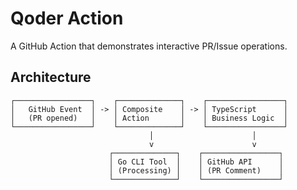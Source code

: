 # Qoder Action

A GitHub Action that demonstrates interactive PR/Issue operations.


## Architecture

```
┌─────────────────┐    ┌──────────────┐    ┌─────────────────┐
│   GitHub Event  │ -> │ Composite    │ -> │ TypeScript      │
│   (PR opened)   │    │ Action       │    │ Business Logic  │
└─────────────────┘    └──────────────┘    └─────────────────┘
                               │                      │
                               v                      v
                      ┌──────────────┐    ┌─────────────────┐
                      │ Go CLI Tool  │    │ GitHub API      │
                      │ (Processing) │    │ (PR Comment)    │
                      └──────────────┘    └─────────────────┘
```

